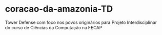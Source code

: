 # coracao-da-amazonia-TD
Tower Defense com foco nos povos originários para Projeto Interdisciplinar do curso de Ciências da Computação na FECAP
